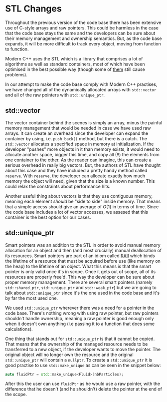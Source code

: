 # STL Changes

Throughout the previous version of the code base there has been extensive use of C-style arrays and raw pointers. This could be harmless in the case that the code base stays the same and the developers can be sure about their memory management and ownership semantics. But, as the code base expands, it will be more difficult to track every object, moving from function to function.

Modern C++ uses the STL which is a library that comprises a lot of algorithms as well as standard containers, most of which have been optimised in the best possible way (though some of [them](https://stackoverflow.com/a/17797560) still cause problems).

In our attempt to make the code base comply with Modern C++ practises, we have changed all of the dynamically allocated arrays with `std::vector` and all of the raw pointers with `std::unique_ptr`.

## std::vector 

The vector container behind the scenes is simply an array, minus the painful memory management that would be needed in case we have used raw arrays. It can create an overhead since the developer can expand the container by using, i.e. `push_back()` method, but there is a catch. The `std::vector` allocates a specified space in memory at initialization. If the developer "pushes" more objects in it than memory exists, it would need to allocate another space, bigger this time, and copy all (!!) the elements from one container to the other. As the reader can imagine, this can create a serious overhead in really big vectors. But, the authors of STL have thought about this case and they have included a pretty handy method called `reserve`. With `reserve`, the developer can allocate exactly how much memory the object will need, given that the size is a known number. This could relax the constraints about performance hits. 

Another useful thing about vectors is that they use contiguous memory, meaning each element <i>should</i> be "side to side" inside memory. That means that a simple access should give an average of $O(1)$ in terms of time. Since the code base includes a lot of vector accesses, we assesed that this container is the best option for our cases.

## std::unique_ptr

Smart pointers was an addition to the STL in order to avoid manual memory allocation for an object and then (and most crucially) manual deallocation of its resources. Smart pointers are part of an idiom called [RAII](https://en.cppreference.com/w/cpp/language/raii) which binds the lifetime of a resource that must be acquired before use (like memory on the heap) to the lifetime of an object. What this means is that the smart pointer is only valid once it's in scope. Once it gets out of scope, all of its resources are properly free'd. This way the developer can be sure about proper memory management. There are several smart pointers (namely `std::shared_ptr`, `std::unique_ptr` and `std::weak_ptr`) but we are going to talk about `std::unique_ptr` since it's the one used in the code base and it's by far the most used one.

We used `std::unique_ptr` wherever there was a need for a pointer in the code base. There's nothing wrong with using raw pointer, but raw pointers shouldn't handle ownership, meaning a raw pointer is good enough only when it doesn't own anything (i.e passing it to a function that does some calculations).

One thing that stands out for `std::unique_ptr` is that it cannot be copied. That means that the ownership of the managed resource needs to be transferred to a new object, if the developer wants to move the pointer. The original object will no longer own the resource and the original `std::unique_ptr` will contain a `nullptr`. To create a `std::unique_ptr` it is good practise to use 
`std::make_unique` as can be seen in the snippet below:

```C++
auto fluidPtr = std::make_unique<Fluid>(nbParticles);
```

After this the user can use `fluidPtr` as he would use a raw pointer, with the difference that he doesn't (and he shouldn't) delete the pointer at the end of the scope.